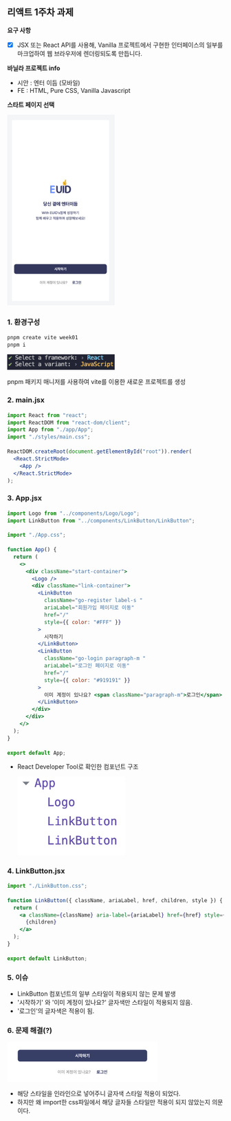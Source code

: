 ## 리액트 1주차 과제

**요구 사항**

- [x] JSX 또는 React API를 사용해, Vanilla 프로젝트에서 구현한
      인터페이스의 일부를 마크업하여 웹 브라우저에 렌더링되도록 만듭니다.

**바닐라 프로젝트 info**

- 시안 : 엔터 이듬 (모바일)
- FE : HTML, Pure CSS, Vanilla Javascript

**스타트 페이지 선택**

<img src="./public/readme/스타트페이지.png" width="250" height="auto" >

### 1. 환경구성

```bash
pnpm create vite week01
pnpm i
```

<img src="./public/readme/환경구성.png" width="250" height="auto" >

pnpm 패키지 매니저를 사용하여 vite를 이용한 새로운 프로젝트를 생성

### 2. main.jsx

```jsx
import React from "react";
import ReactDOM from "react-dom/client";
import App from "./app/App";
import "./styles/main.css";

ReactDOM.createRoot(document.getElementById("root")).render(
  <React.StrictMode>
    <App />
  </React.StrictMode>
);
```

### 3. App.jsx

```jsx
import Logo from "../components/Logo/Logo";
import LinkButton from "../components/LinkButton/LinkButton";

import "./App.css";

function App() {
  return (
    <>
      <div className="start-container">
        <Logo />
        <div className="link-container">
          <LinkButton
            className="go-register label-s "
            ariaLabel="회원가입 페이지로 이동"
            href="/"
            style={{ color: "#FFF" }}
          >
            시작하기
          </LinkButton>
          <LinkButton
            className="go-login paragraph-m "
            ariaLabel="로그인 페이지로 이동"
            href="/"
            style={{ color: "#919191" }}
          >
            이미 계정이 있나요? <span className="paragraph-m">로그인</span>
          </LinkButton>
        </div>
      </div>
    </>
  );
}

export default App;
```

- React Developer Tool로 확인한 컴포넌트 구조

  <img src="./public/readme/componentTree.png" width="250" height="auto" >

### 4. LinkButton.jsx

```jsx
import "./LinkButton.css";

function LinkButton({ className, ariaLabel, href, children, style }) {
  return (
    <a className={className} aria-label={ariaLabel} href={href} style={style}>
      {children}
    </a>
  );
}

export default LinkButton;
```

### 5. 이슈

- LinkButton 컴포넌트의 일부 스타일이 적용되지 않는 문제 발생
- '시작하기' 와 '이미 계정이 있나요?' 글자색만 스타일이 적용되지 않음.
- '로그인'의 글자색은 적용이 됨.

### 6. 문제 해결(?)

  <img src="./public/readme/글자색.png" width="350" height="auto" >

- 해당 스타일을 인라인으로 넣어주니 글자색 스타일 적용이 되었다.
- 하지만 왜 import한 css파일에서 해당 글자들 스타일만 적용이 되지 않았는지 의문이다.
